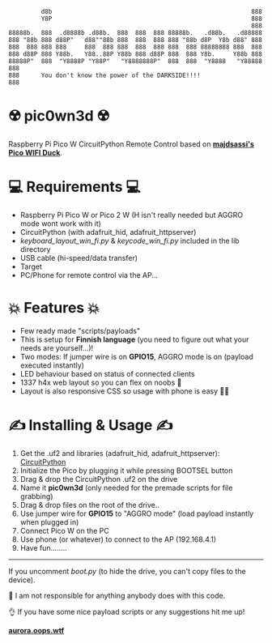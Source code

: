 ```
         d8b                                                       888 
         Y8P                                                       888 
                                                                   888 
88888b.  888  .d8888b .d88b.  888  888  888 88888b.   .d88b.   .d88888 
888 "88b 888 d88P"   d88""88b 888  888  888 888 "88b d8P  Y8b d88" 888 
888  888 888 888     888  888 888  888  888 888  888 88888888 888  888 
888 d88P 888 Y88b.   Y88..88P Y88b 888 d88P 888  888 Y8b.     Y88b 888 
88888P"  888  "Y8888P "Y88P"   "Y8888888P"  888  888  "Y8888   "Y88888 
888                                                                    
888      You don't know the power of the DARKSIDE!!!!
888
```
# ☢️ pic0wn3d ☢️
Raspberry Pi Pico W CircuitPython Remote Control based on **[majdsassi's Pico WIFI Duck](https://github.com/majdsassi/Pico-WIFI-Duck)**.

# 💻 Requirements 💻
- Raspberry Pi Pico W or Pico 2 W (H isn't really needed but AGGRO mode wont work with it)
- CircuitPython (with adafruit_hid, adafruit_httpserver)
- _keyboard_layout_win_fi.py_ & _keycode_win_fi.py_ included in the lib directory
- USB cable (hi-speed/data transfer)
- Target
- PC/Phone for remote control via the AP...

# 💥 Features 💥
- Few ready made "scripts/payloads"
- This is setup for **Finnish language** (you need to figure out what your needs are yourself...)!
- Two modes: If jumper wire is on **GPIO15**, AGGRO mode is on (payload executed instantly) 
- LED behaviour based on status of connected clients
- 1337 h4x web layout so you can flex on noobs 💪
- Layout is also responsive CSS so usage with phone is easy 👨‍🍼

# ✍️ Installing & Usage ✍️
1. Get the .uf2 and libraries (adafruit_hid, adafruit_httpserver): [CircuitPython](https://circuitpython.org/board/raspberry_pi_pico_w/)
2. Initialize the Pico by plugging it while pressing BOOTSEL button
3. Drag & drop the CircuitPython .uf2 on the drive
4. Name it **pic0wn3d** (only needed for the premade scripts for file grabbing)
5. Drag & drop files on the root of the drive..
7. Use jumper wire for **GPIO15** to "AGGRO mode" (load payload instantly when plugged in)
8. Connect Pico W on the PC
9. Use phone (or whatever) to connect to the AP (192.168.4.1)
10. Have fun........

---------------------

If you uncomment _boot.py_ (to hide the drive, you can't copy files to the device).

🚫 I am not responsible for anything anybody does with this code.

👌 If you have some nice payload scripts or any suggestions hit me up!

**[aurora.oops.wtf](https://aurora.oops.wtf)**
